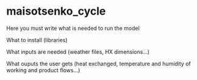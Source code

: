 # maisotsenko_cycle

Here you must write what is needed to run the model

What to install (libraries)

What inputs are needed (weather files, HX dimensions...)

What ouputs the user gets (heat exchanged, temperature and humidity of working and product flows...)
